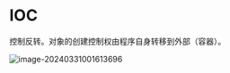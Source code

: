 # IOC

控制反转。对象的创建控制权由程序自身转移到外部（容器）。

![image-20240331001613696](https://csnotes.oss-cn-beijing.aliyuncs.com/photos/image-20240331001613696.png)